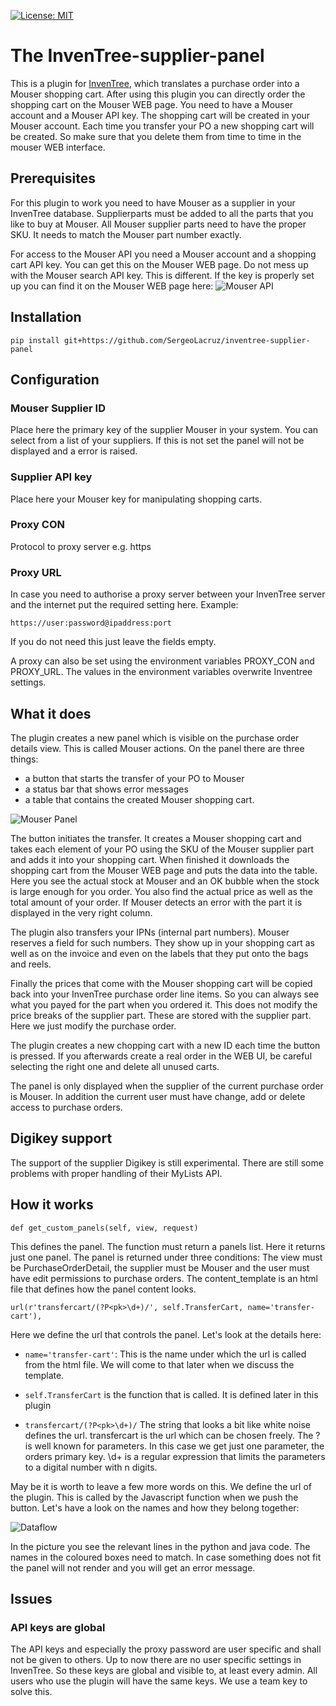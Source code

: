 [![License: MIT](https://img.shields.io/badge/License-MIT-yellow.svg)](https://opensource.org/licenses/MIT)

# The InvenTree-supplier-panel

This is a plugin for [InvenTree](https://inventree.org), which translates a purchase order
into a Mouser shopping cart. After using this plugin you can directly order the shopping
cart on the Mouser WEB page. You need to have a Mouser account and a Mouser API key.
The shopping cart will be created in your Mouser account. Each time you transfer your PO
a new shopping cart will be created. So make sure that you delete them from time to time in
the mouser WEB interface.

## Prerequisites

For this plugin to work you need to have Mouser as a supplier in your InvenTree database.
Supplierparts must be added to all the parts that you like to buy at Mouser. All Mouser supplier
parts need to have the proper SKU. It needs to match the Mouser part number exactly.

For access to the Mouser API you need a Mouser account and a shopping cart API key.
You can get this on the Mouser WEB page. Do not mess up with the Mouser search API
key. This is different. If the key is properly set up you can find it on the Mouser
WEB page here:
![Mouser API](https://github.com/SergeoLacruz/inventree-supplier-panel/blob/master/pictures/mouser_api.png)

## Installation

```
pip install git+https://github.com/SergeoLacruz/inventree-supplier-panel
```

## Configuration

### Mouser Supplier ID
Place here the primary key of the supplier Mouser in your system. You can select from a list of
your suppliers. If this is not set the panel will not be displayed and a error is raised.

### Supplier API key
Place here your Mouser key for manipulating shopping carts.

### Proxy CON
Protocol to proxy server e.g. https

### Proxy URL
In case you need to authorise a proxy server between your InvenTree server and the internet
put the required setting here. Example:

```
https://user:password@ipaddress:port
```

If you do not need this just leave the fields empty.

A proxy can also be set using the environment variables PROXY_CON and PROXY_URL. The
values in the environment variables overwrite Inventree settings.

## What it does

The plugin creates a new panel which is visible on the purchase order details view.
This is called Mouser actions. On the panel there are three things:

- a button that starts the transfer of your PO to Mouser
- a status bar that shows error messages
- a table that contains the created Mouser shopping cart.

![Mouser Panel](https://github.com/SergeoLacruz/inventree-supplier-panel/blob/master/pictures/mouser_panel.png)

The button initiates the transfer. It creates a Mouser shopping cart and takes each element of your PO using the SKU of
the Mouser supplier part and adds it into your shopping cart. When finished it downloads
the shopping cart from the Mouser WEB page and puts the data into the table. Here you see
the actual stock at Mouser and an OK bubble when the stock is large enough for you order.
You also find the actual price as well as the total amount of your order. If Mouser
detects an error with the part it is displayed in the very right column.

The plugin also transfers your IPNs (internal part numbers). Mouser reserves a field
for such numbers. They show up in your shopping cart as well as on the invoice and even
on the labels that they put onto the bags and reels.

Finally the prices that come with the Mouser shopping cart will be copied back into your
InvenTree purchase order line items. So you can always see what you payed for the part when
you ordered it. This does not modify the price breaks of the supplier part. These are stored
with the supplier part. Here we just modify the purchase order.

The plugin creates a new chopping cart with a new ID each time the button is pressed. 
If you afterwards create a real order in the WEB UI, be careful selecting the right one
and delete all unused carts.

The panel is only displayed when the supplier of the current purchase order is Mouser.
In addition the current user must have change, add or delete access to purchase orders.

## Digikey support
The support of the supplier Digikey is still experimental. There are still some problems
with proper handling of their MyLists API.

## How it works

```
def get_custom_panels(self, view, request)
```

This defines the panel. The function must return a panels list. Here it returns just one
panel. The panel is returned under three conditions: The view must be PurchaseOrderDetail,
the supplier must be Mouser and the user must have edit permissions to purchase orders.
The content_template is an html file that defines how the panel content looks.

```
url(r'transfercart/(?P<pk>\d+)/', self.TransferCart, name='transfer-cart'),
```
Here we define the url that controls the panel. Let's look at the details here:

- ```name='transfer-cart'```: This is the name under which the url is called from the html file. We will
come to that later when we discuss the template.

- ```self.TransferCart``` is the function that is called. It is defined later in this plugin

- ```transfercart/(?P<pk>\d+)/``` The string that looks a bit like white noise defines the url. transfercart
is the url which can be chosen freely. The ? is well known for parameters. In this case we get just one
parameter, the orders primary key. \d+ is a regular expression that limits the parameters to a digital
number with n digits.

May be it is worth to leave a few more words on this. We define the url of the plugin. This is called by the Javascript
function when we push the button. Let's have a look on the names and how they belong together:

![Dataflow](https://github.com/SergeoLacruz/inventree-supplier-panel/blob/master/pictures/plugin_dataflow.png)

In the picture you see the relevant lines in the python and java code. The names in the coloured boxes need to match.
In case something does not fit the panel will not render and you will get an error message.

## Issues

### API keys are global
The API keys and especially the proxy password are user specific and shall not be given to
others. Up to now there are no user specific settings in InvenTree. So these keys are global
and visible to, at least every admin. All users who use the plugin will have the same
keys. We use a team key to solve this.
